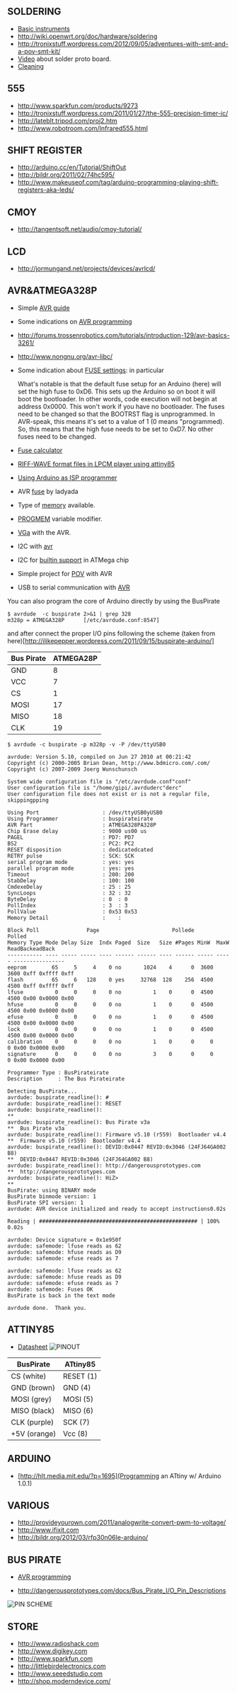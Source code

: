 SOLDERING
---------
 - [Basic instruments](https://www.youtube.com/watch?v=Kv7Y8nAOoFE)
 - http://wiki.openwrt.org/doc/hardware/soldering
 - http://tronixstuff.wordpress.com/2012/09/05/adventures-with-smt-and-a-pov-smt-kit/
 - [Video](http://www.youtube.com/watch?feature=player_embedded&v=kROaQZOYNIw) about solder proto board.
 - [Cleaning](http://www.instructables.com/id/Proper-Soldering-Iron-cleaning-%26-maintenance/?ALLSTEPS)

555
---

 - http://www.sparkfun.com/products/9273
 - http://tronixstuff.wordpress.com/2011/01/27/the-555-precision-timer-ic/
 - http://lateblt.tripod.com/proj2.htm
 - http://www.robotroom.com/Infrared555.html

SHIFT REGISTER
--------------

 - http://arduino.cc/en/Tutorial/ShiftOut
 - http://bildr.org/2011/02/74hc595/
 - http://www.makeuseof.com/tag/arduino-programming-playing-shift-registers-aka-leds/

CMOY
----

 - http://tangentsoft.net/audio/cmoy-tutorial/

LCD
---

 - http://jormungand.net/projects/devices/avrlcd/

AVR&ATMEGA328P
--------------

 - Simple [AVR guide](https://sites.google.com/site/qeewiki/books/avr-guide)
 - Some indications on [AVR programming](http://hlt.media.mit.edu/wiki/pmwiki.php?n=Main.AVRProgrammingAdvanced)
 - http://forums.trossenrobotics.com/tutorials/introduction-129/avr-basics-3261/
 - http://www.nongnu.org/avr-libc/
 - Some indication about [FUSE settings](http://coding.zencoffee.org/2011/08/aeroquad-251-code-upload-via-icsp.html): in particular

    What's notable is that the default fuse setup for an Arduino (here)
    will set the high fuse to 0xD6.  This sets up the Arduino so on boot
    it will boot the bootloader.  In other words, code execution will not
    begin at address 0x0000.  This won't work if you have no bootloader.
    The fuses need to be changed so that the BOOTRST flag is unprogrammed.
    In AVR-speak, this means it's set to a value of 1 (0 means "programmed).
    So, this means that the high fuse needs to be set to 0xD7.  No other
    fuses need to be changed.

 - [Fuse calculator](http://www.frank-zhao.com/fusecalc/fusecalc.php?chip=atmega328p)
 - [RIFF-WAVE format files in LPCM player using attiny85](http://elm-chan.org/works/sd8p/report.html)
 - [Using Arduino as ISP programmer](http://hlt.media.mit.edu/?p=1706)
 - AVR [fuse](http://www.ladyada.net/learn/avr/fuses.html) by ladyada
 - Type of [memory](http://www.arduino.cc/playground/Learning/Memory) available.
 - [PROGMEM](http://www.arduino.cc/en/Reference/PROGMEM) variable modifier.
 - [VGa](http://tinyvga.com/avr-vga) with the AVR.
 - I2C with [avr](http://www.embedds.com/programming-avr-i2c-interface/)
 - I2C for [builtin support](http://www.embedds.com/programming-avr-i2c-interface/) in ATMega chip
 - Simple project for [POV](http://voltsandbytes.com/tinypov-yet-another-avr-pov-project/) with AVR
 - USB to serial communication with [AVR](http://www.evilmadscientist.com/2009/basics-serial-communication-with-avr-microcontrollers/)

You can also program the core of Arduino directly by using the BusPirate

    $ avrdude  -c buspirate 2>&1 | grep 328
    m328p = ATMEGA328P      [/etc/avrdude.conf:8547]

and after connect the proper I/O pins following the scheme (taken from here)[http://ilikepepper.wordpress.com/2011/09/15/buspirate-arduino/]

| Bus Pirate | ATMEGA28P |
|------------|-----------|
| GND        | 8         |
| VCC        | 7         |
| CS         | 1         |
| MOSI       | 17        |
| MISO       | 18        |
| CLK        | 19        |


    $ avrdude -c buspirate -p m328p -v -P /dev/ttyUSB0
    
    avrdude: Version 5.10, compiled on Jun 27 2010 at 00:21:42
    Copyright (c) 2000-2005 Brian Dean, http://www.bdmicro.com/.com/
    Copyright (c) 2007-2009 Joerg Wunschunsch
    
    System wide configuration file is "/etc/avrdude.conf"conf"
    User configuration file is "/home/gipi/.avrduderc"derc"
    User configuration file does not exist or is not a regular file, skippingpping
    
    Using Port                    : /dev/ttyUSB0yUSB0
    Using Programmer              : buspirateirate
    AVR Part                      : ATMEGA328PA328P
    Chip Erase delay              : 9000 us00 us
    PAGEL                         : PD7: PD7
    BS2                           : PC2: PC2
    RESET disposition             : dedicatedcated
    RETRY pulse                   : SCK: SCK
    serial program mode           : yes: yes
    parallel program mode         : yes: yes
    Timeout                       : 200: 200
    StabDelay                     : 100: 100
    CmdexeDelay                   : 25 : 25
    SyncLoops                     : 32 : 32
    ByteDelay                     : 0  : 0
    PollIndex                     : 3  : 3
    PollValue                     : 0x53 0x53
    Memory Detail                 :    :
    
    Block Poll               Page                       Pollede                       Polled
    Memory Type Mode Delay Size  Indx Paged  Size   Size #Pages MinW  MaxW   ReadBackeadBack
    ----------- ---- ----- ----- ---- ------ ------ ---- ------ ----- ----- ----------------
    eeprom        65     5     4    0 no       1024    4      0  3600  3600 0xff 0xffff 0xff
    flash         65     6   128    0 yes     32768  128    256  4500  4500 0xff 0xffff 0xff
    lfuse          0     0     0    0 no          1    0      0  4500  4500 0x00 0x0000 0x00
    hfuse          0     0     0    0 no          1    0      0  4500  4500 0x00 0x0000 0x00
    efuse          0     0     0    0 no          1    0      0  4500  4500 0x00 0x0000 0x00
    lock           0     0     0    0 no          1    0      0  4500  4500 0x00 0x0000 0x00
    calibration    0     0     0    0 no          1    0      0     0     0 0x00 0x0000 0x00
    signature      0     0     0    0 no          3    0      0     0     0 0x00 0x0000 0x00
    
    Programmer Type : BusPirateirate
    Description     : The Bus Pirateirate
    
    Detecting BusPirate...
    avrdude: buspirate_readline(): #
    avrdude: buspirate_readline(): RESET
    avrdude: buspirate_readline():
    **
    avrdude: buspirate_readline(): Bus Pirate v3a
    **  Bus Pirate v3a
    avrdude: buspirate_readline(): Firmware v5.10 (r559)  Bootloader v4.4
    **  Firmware v5.10 (r559)  Bootloader v4.4
    avrdude: buspirate_readline(): DEVID:0x0447 REVID:0x3046 (24FJ64GA002 B8)
    **  DEVID:0x0447 REVID:0x3046 (24FJ64GA002 B8)
    avrdude: buspirate_readline(): http://dangerousprototypes.com
    **  http://dangerousprototypes.com
    avrdude: buspirate_readline(): HiZ>
    **
    BusPirate: using BINARY mode
    BusPirate binmode version: 1
    BusPirate SPI version: 1
    avrdude: AVR device initialized and ready to accept instructions0.02s
    
    Reading | ################################################## | 100% 0.02s
    
    avrdude: Device signature = 0x1e950f
    avrdude: safemode: lfuse reads as 62
    avrdude: safemode: hfuse reads as D9
    avrdude: safemode: efuse reads as 7
    
    avrdude: safemode: lfuse reads as 62
    avrdude: safemode: hfuse reads as D9
    avrdude: safemode: efuse reads as 7
    avrdude: safemode: Fuses OK
    BusPirate is back in the text mode
    
    avrdude done.  Thank you.

ATTINY85
--------

 - [Datasheet](http://www.atmel.com/Images/doc2586.pdf)
![PINOUT](http://provideyourown.com/wordpress/wp-content/uploads/attiny45_85pinout1.png)

|BusPirate    |ATtiny85  |
|-------------|----------|
|CS (white)   |RESET (1) |
|GND (brown)  |GND (4)   |
|MOSI (grey)  |MOSI (5)  |
|MISO (black) |MISO (6)  |
|CLK (purple) |SCK (7)   |
|+5V (orange) |Vcc (8)   |

ARDUINO
-------

 - [http://hlt.media.mit.edu/?p=1695](Programming an ATtiny w/ Arduino 1.0.1)

VARIOUS
-------
 - http://provideyourown.com/2011/analogwrite-convert-pwm-to-voltage/
 - http://www.ifixit.com
 - http://bildr.org/2012/03/rfp30n06le-arduino/


BUS PIRATE
----------

 - [AVR programming](http://dangerousprototypes.com/docs/Bus_Pirate_AVR_Programming)

 - http://dangerousprototypes.com/docs/Bus_Pirate_I/O_Pin_Descriptions
 

 ![PIN SCHEME](http://dangerousprototypes.com/docs/images/1/1b/Bp-pin-cable-color.png)

STORE
-----

 - http://www.radioshack.com
 - http://www.digikey.com
 - http://www.sparkfun.com
 - http://littlebirdelectronics.com
 - http://www.seeedstudio.com
 - http://shop.moderndevice.com/
